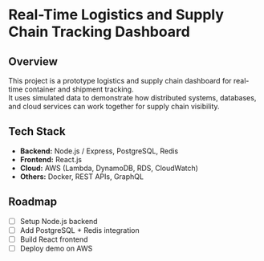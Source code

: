 # Real-Time Logistics and Supply Chain Tracking Dashboard

## Overview
This project is a prototype logistics and supply chain dashboard for real-time container and shipment tracking.  
It uses simulated data to demonstrate how distributed systems, databases, and cloud services can work together for supply chain visibility.

## Tech Stack
- **Backend:** Node.js / Express, PostgreSQL, Redis
- **Frontend:** React.js
- **Cloud:** AWS (Lambda, DynamoDB, RDS, CloudWatch)
- **Others:** Docker, REST APIs, GraphQL

## Roadmap
- [ ] Setup Node.js backend
- [ ] Add PostgreSQL + Redis integration
- [ ] Build React frontend
- [ ] Deploy demo on AWS
